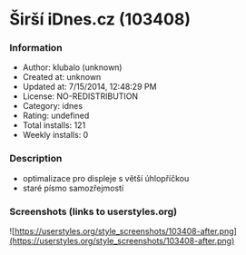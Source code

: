 # Širší iDnes.cz (103408)

### Information
- Author: klubalo (unknown)
- Created at: unknown
- Updated at: 7/15/2014, 12:48:29 PM
- License: NO-REDISTRIBUTION
- Category: idnes
- Rating: undefined
- Total installs: 121
- Weekly installs: 0


### Description
- optimalizace pro displeje s větší úhlopříčkou
- staré písmo samozřejmostí


### Screenshots (links to userstyles.org)
![https://userstyles.org/style_screenshots/103408-after.png](https://userstyles.org/style_screenshots/103408-after.png)


